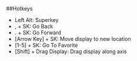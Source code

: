 ##Hotkeys
- Left Alt:	              Superkey
- , + SK:	                Go Back
- . + SK:	                Go Forward 
- [Arrow Key] + SK:       Move display to new location
- [1-5] + SK:		          Go To Favorite
- [Shift] + Drag Display:	Drag display along axis

